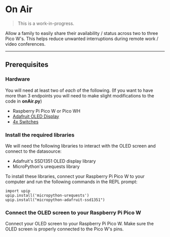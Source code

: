 # On Air   

> This is a work-in-progress. 

Allow a family to easily share their availability / status across two to three Pico W's.   This helps reduce unwanted interruptions during remote work / video conferences.

---

## Prerequisites

### Hardware
You will need at least two of _each_ of the following.   (If you want to have more than 3 endpoints you will need to make slight modifications to the code in **onAir.py**)

- Raspberry Pi Pico W or Pico WH
- [Adafruit OLED Display](https://www.adafruit.com/product/1431)
- [4x Switches](https://www.adafruit.com/product/1332)

### Install the required libraries
We will need the following libraries to interact with the OLED screen and connect to the datasource:
* Adafruit's SSD1351 OLED display library
* MicroPython's urequests library

To install these libraries, connect your Raspberry Pi Pico W to your computer and run the following commands in the REPL prompt:

```
import upip
upip.install('micropython-urequests')
upip.install("micropython-adafruit-ssd1351")
```

### Connect the OLED screen to your Raspberry Pi Pico W
Connect your OLED screen to your Raspberry Pi Pico W.
Make sure the OLED screen is properly connected to the Pico W's pins.